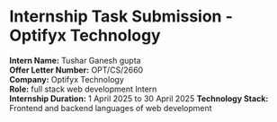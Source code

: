 # Internship Task Submission - Optifyx Technology

**Intern Name:** Tushar Ganesh gupta  
**Offer Letter Number:** OPT/CS/2660  
**Company:** Optifyx Technology  
**Role:** full stack web development Intern  
**Internship Duration:** 1 April 2025 to 30 April 2025 
**Technology Stack:** Frontend and backend languages of web development



 
 
